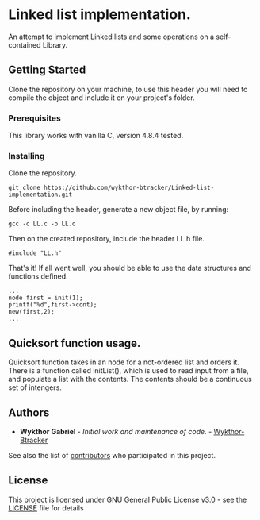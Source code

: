 # Linked list implementation.

An attempt to implement Linked lists and some operations on a self-contained
Library.

## Getting Started

Clone the repository on your machine, to use this header you will need to compile the object and include it on your project's folder.

### Prerequisites

This library works with vanilla C, version 4.8.4 tested.


### Installing


Clone the repository.

```
git clone https://github.com/wykthor-btracker/Linked-list-implementation.git
```
Before including the header, generate a new object file, by running:
```
gcc -c LL.c -o LL.o
```

Then on the created repository, include the header LL.h file.

```
#include "LL.h"
```
That's it! If all went well, you should be able to use the data structures and functions defined.
```
...
node first = init(1);
printf("%d",first->cont);
new(first,2);
...
```

## Quicksort function usage.

Quicksort function takes in an node for a not-ordered list and orders it.
There is a function called initList(), which is used to read input from a file, and populate a list with the contents. The contents should be a continuous set of intengers.

## Authors

* **Wykthor Gabriel** - *Initial work and maintenance of code.* - [Wykthor-Btracker](https://github.com/wykthor-btracker)

See also the list of [contributors](https://github.com/wykthor-btracker/Linked-list-implementation/graphs/contributors) who participated in this project.

## License

This project is licensed under GNU General Public License v3.0 - see the [LICENSE](https://github.com/wykthor-btracker/Linked-list-implementation/blob/master/LICENSE) file for details

